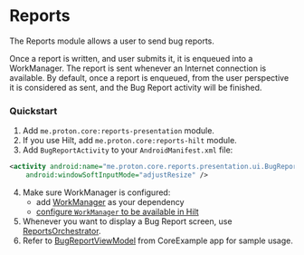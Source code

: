 # Reports

The Reports module allows a user to send bug reports.

Once a report is written, and user submits it, it is enqueued into a WorkManager. The report is sent whenever an Internet connection is available. By default, once a report is enqueued, from the user perspective it is considered as sent, and the Bug Report activity will be finished.

### Quickstart

1. Add `me.proton.core:reports-presentation` module.
2. If you use Hilt, add `me.proton.core:reports-hilt` module.
3. Add `BugReportActivity` to your `AndroidManifest.xml` file:

```xml
<activity android:name="me.proton.core.reports.presentation.ui.BugReportActivity"
    android:windowSoftInputMode="adjustResize" />
```

4. Make sure WorkManager is configured:
    - add [WorkManager](https://developer.android.com/jetpack/androidx/releases/work) as your dependency
    - [configure `WorkManager` to be available in Hilt](https://developer.android.com/training/dependency-injection/hilt-jetpack#workmanager)
5. Whenever you want to display a Bug Report screen, use [ReportsOrchestrator](presentation/src/main/kotlin/me/proton/core/reports/presentation/ReportsOrchestrator.kt).
6. Refer to [BugReportViewModel](../coreexample/src/main/kotlin/me/proton/android/core/coreexample/viewmodel/BugReportViewModel.kt) from CoreExample app for sample usage.

